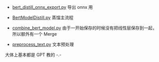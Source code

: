 - [bert_distill_onnx_export.py](bert_distill_onnx_export.py)
导出 onnx 用

- [BertModelDistill.py](BertModelDistill.py)
蒸馏主流程

- [combine_bert_model.py](combine_bert_model.py)
由于一开始保存的时候没有把线性层保存到一起，所以额外有一个 Merge

- [preprocess_text.py](preprocess_text.py)
文本预处理

大体上基本都是 GPT 教的 -.-